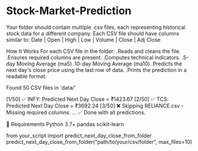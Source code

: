 # Stock-Market-Prediction

Your folder should contain multiple .csv files, each representing historical stock data for a different company.
Each CSV file should have columns similar to:   Date | Open | High | Low | Volume | Close | Adj Close

How It Works
For each CSV file in the folder:
   .Reads and cleans the file.
   .Ensures required columns are present.
   .Computes technical indicators.
   .5-day Moving Average (ma5)
   .10-day Moving Average (ma10)
   .Predicts the next day's close price using the last row of data.
   .Prints the prediction in a readable format.



Found 50 CSV files in 'data/'

[1/50] ✅ INFY: Predicted Next Day Close = ₹1423.67
[2/50] ✅ TCS: Predicted Next Day Close = ₹3692.24
[3/50] ❌ Skipping RELIANCE.csv - Missing required columns.
...
✅ Done with all predictions.


🐍 Requirements
Python 3.7+
pandas
scikit-learn   


from your_script import predict_next_day_close_from_folder
predict_next_day_close_from_folder("path/to/your/csv/folder", max_files=10)


   
